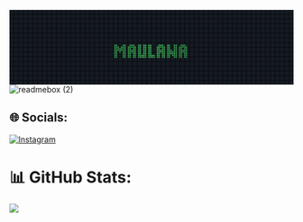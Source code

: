 <svg fill="none" viewBox="0 0 837 221" width="837" xmlns="http://www.w3.org/2000/svg"><foreignObject width="837px" height="100%"><style xmlns="http://www.w3.org/1999/xhtml">
              .container {
                width: 837px;
                height: 221px;
                position: relative;
              }
              .bg {
                position: absolute;
                top: 0;
                left: 0;
                display: flex;
                flex-direction: column;
                gap: 3px;
                background: #0d1117;
              }
              .bg .line {
                display: flex;
                gap: 3px;
              }
              .bg span {
                width: 11px;
                height: 11px;
                background: #161b22;
                border-radius: 2px;
              }
              .char-container {
                display: flex;
                flex-direction: column;
                gap: 3px;
              }
              .char-container .line {
                display: flex;
                gap: 3px;
              }
              .char-container .line .box {
                width: 11px;
                height: 11px;
                border-radius: 2px;
              }
              .char-container .line .box.active {
                background: #3aad52;
              }
              .content {
                width: 100%;
                height: 100%;
                position: relative;
                display: flex;
                justify-content: center;
                align-items: center;
                z-index: 1;
              }
              .content .blank {
                width: 11px;
              }
              .content .slide {
                width: 100%;
                height: 100%;
                position: fixed;
                top: 0;
                left: 0;
                display: flex;
                justify-content: center;
                align-items: center;
                gap: 3px;
              }
              .content .slide.slide-1 {
                animation: anim-slide-1 8s infinite;
              }
              @keyframes anim-slide-1 {
                0%, 40%, 100% {
                  transform: scale(0.2) translateY(40px);
                }
                4%, 16% {
                  transform: scale(1) translateY(0);
                }
                16% {
                  opacity: 1;
                }
                20%, 100% {
                  opacity: 0;
                }
              }
              .content .slide.slide-2 {
                opacity: 0;
                animation: anim-slide-2 8s infinite;
              }
              @keyframes anim-slide-2 {
                0%, 20%, 100% {
                  transform: scale(0.2) translateY(40px);
                  opacity: 0;
                }
                24%, 36% {
                  transform: scale(1) translateY(0);
                }
                36% {
                  opacity: 1;
                }
                40%, 100% {
                  opacity: 0;
                }
                60% {
                  transform: scale(0.2) translateY(40px);
                }
              }
              .content .slide.slide-3 {
                opacity: 0;
                animation: anim-slide-3 8s infinite;
              }
              @keyframes anim-slide-3 {
                0%, 40%, 72%, 100% {
                  opacity: 0;
                }
                44%, 68% {
                  opacity: 1;
                }
              }
              .content .slide.slide-4 {
                opacity: 0;
                animation: anim-slide-4 8s infinite;
              }
              @keyframes anim-slide-4 {
                0%, 72%, 92%, 100% {
                  opacity: 0;
                }
                76%, 88% {
                  opacity: 1;
                }
              }
              </style><div xmlns="http://www.w3.org/1999/xhtml" class="container"><div class="bg"><div class="line"><span></span><span></span><span></span><span></span><span></span><span></span><span></span><span></span><span></span><span></span><span></span><span></span><span></span><span></span><span></span><span></span><span></span><span></span><span></span><span></span><span></span><span></span><span></span><span></span><span></span><span></span><span></span><span></span><span></span><span></span><span></span><span></span><span></span><span></span><span></span><span></span><span></span><span></span><span></span><span></span><span></span><span></span><span></span><span></span><span></span><span></span><span></span><span></span><span></span><span></span><span></span><span></span><span></span><span></span><span></span><span></span><span></span><span></span><span></span><span></span></div><div class="line"><span></span><span></span><span></span><span></span><span></span><span></span><span></span><span></span><span></span><span></span><span></span><span></span><span></span><span></span><span></span><span></span><span></span><span></span><span></span><span></span><span></span><span></span><span></span><span></span><span></span><span></span><span></span><span></span><span></span><span></span><span></span><span></span><span></span><span></span><span></span><span></span><span></span><span></span><span></span><span></span><span></span><span></span><span></span><span></span><span></span><span></span><span></span><span></span><span></span><span></span><span></span><span></span><span></span><span></span><span></span><span></span><span></span><span></span><span></span><span></span></div><div class="line"><span></span><span></span><span></span><span></span><span></span><span></span><span></span><span></span><span></span><span></span><span></span><span></span><span></span><span></span><span></span><span></span><span></span><span></span><span></span><span></span><span></span><span></span><span></span><span></span><span></span><span></span><span></span><span></span><span></span><span></span><span></span><span></span><span></span><span></span><span></span><span></span><span></span><span></span><span></span><span></span><span></span><span></span><span></span><span></span><span></span><span></span><span></span><span></span><span></span><span></span><span></span><span></span><span></span><span></span><span></span><span></span><span></span><span></span><span></span><span></span></div><div class="line"><span></span><span></span><span></span><span></span><span></span><span></span><span></span><span></span><span></span><span></span><span></span><span></span><span></span><span></span><span></span><span></span><span></span><span></span><span></span><span></span><span></span><span></span><span></span><span></span><span></span><span></span><span></span><span></span><span></span><span></span><span></span><span></span><span></span><span></span><span></span><span></span><span></span><span></span><span></span><span></span><span></span><span></span><span></span><span></span><span></span><span></span><span></span><span></span><span></span><span></span><span></span><span></span><span></span><span></span><span></span><span></span><span></span><span></span><span></span><span></span></div><div class="line"><span></span><span></span><span></span><span></span><span></span><span></span><span></span><span></span><span></span><span></span><span></span><span></span><span></span><span></span><span></span><span></span><span></span><span></span><span></span><span></span><span></span><span></span><span></span><span></span><span></span><span></span><span></span><span></span><span></span><span></span><span></span><span></span><span></span><span></span><span></span><span></span><span></span><span></span><span></span><span></span><span></span><span></span><span></span><span></span><span></span><span></span><span></span><span></span><span></span><span></span><span></span><span></span><span></span><span></span><span></span><span></span><span></span><span></span><span></span><span></span></div><div class="line"><span></span><span></span><span></span><span></span><span></span><span></span><span></span><span></span><span></span><span></span><span></span><span></span><span></span><span></span><span></span><span></span><span></span><span></span><span></span><span></span><span></span><span></span><span></span><span></span><span></span><span></span><span></span><span></span><span></span><span></span><span></span><span></span><span></span><span></span><span></span><span></span><span></span><span></span><span></span><span></span><span></span><span></span><span></span><span></span><span></span><span></span><span></span><span></span><span></span><span></span><span></span><span></span><span></span><span></span><span></span><span></span><span></span><span></span><span></span><span></span></div><div class="line"><span></span><span></span><span></span><span></span><span></span><span></span><span></span><span></span><span></span><span></span><span></span><span></span><span></span><span></span><span></span><span></span><span></span><span></span><span></span><span></span><span></span><span></span><span></span><span></span><span></span><span></span><span></span><span></span><span></span><span></span><span></span><span></span><span></span><span></span><span></span><span></span><span></span><span></span><span></span><span></span><span></span><span></span><span></span><span></span><span></span><span></span><span></span><span></span><span></span><span></span><span></span><span></span><span></span><span></span><span></span><span></span><span></span><span></span><span></span><span></span></div><div class="line"><span></span><span></span><span></span><span></span><span></span><span></span><span></span><span></span><span></span><span></span><span></span><span></span><span></span><span></span><span></span><span></span><span></span><span></span><span></span><span></span><span></span><span></span><span></span><span></span><span></span><span></span><span></span><span></span><span></span><span></span><span></span><span></span><span></span><span></span><span></span><span></span><span></span><span></span><span></span><span></span><span></span><span></span><span></span><span></span><span></span><span></span><span></span><span></span><span></span><span></span><span></span><span></span><span></span><span></span><span></span><span></span><span></span><span></span><span></span><span></span></div><div class="line"><span></span><span></span><span></span><span></span><span></span><span></span><span></span><span></span><span></span><span></span><span></span><span></span><span></span><span></span><span></span><span></span><span></span><span></span><span></span><span></span><span></span><span></span><span></span><span></span><span></span><span></span><span></span><span></span><span></span><span></span><span></span><span></span><span></span><span></span><span></span><span></span><span></span><span></span><span></span><span></span><span></span><span></span><span></span><span></span><span></span><span></span><span></span><span></span><span></span><span></span><span></span><span></span><span></span><span></span><span></span><span></span><span></span><span></span><span></span><span></span></div><div class="line"><span></span><span></span><span></span><span></span><span></span><span></span><span></span><span></span><span></span><span></span><span></span><span></span><span></span><span></span><span></span><span></span><span></span><span></span><span></span><span></span><span></span><span></span><span></span><span></span><span></span><span></span><span></span><span></span><span></span><span></span><span></span><span></span><span></span><span></span><span></span><span></span><span></span><span></span><span></span><span></span><span></span><span></span><span></span><span></span><span></span><span></span><span></span><span></span><span></span><span></span><span></span><span></span><span></span><span></span><span></span><span></span><span></span><span></span><span></span><span></span></div><div class="line"><span></span><span></span><span></span><span></span><span></span><span></span><span></span><span></span><span></span><span></span><span></span><span></span><span></span><span></span><span></span><span></span><span></span><span></span><span></span><span></span><span></span><span></span><span></span><span></span><span></span><span></span><span></span><span></span><span></span><span></span><span></span><span></span><span></span><span></span><span></span><span></span><span></span><span></span><span></span><span></span><span></span><span></span><span></span><span></span><span></span><span></span><span></span><span></span><span></span><span></span><span></span><span></span><span></span><span></span><span></span><span></span><span></span><span></span><span></span><span></span></div><div class="line"><span></span><span></span><span></span><span></span><span></span><span></span><span></span><span></span><span></span><span></span><span></span><span></span><span></span><span></span><span></span><span></span><span></span><span></span><span></span><span></span><span></span><span></span><span></span><span></span><span></span><span></span><span></span><span></span><span></span><span></span><span></span><span></span><span></span><span></span><span></span><span></span><span></span><span></span><span></span><span></span><span></span><span></span><span></span><span></span><span></span><span></span><span></span><span></span><span></span><span></span><span></span><span></span><span></span><span></span><span></span><span></span><span></span><span></span><span></span><span></span></div><div class="line"><span></span><span></span><span></span><span></span><span></span><span></span><span></span><span></span><span></span><span></span><span></span><span></span><span></span><span></span><span></span><span></span><span></span><span></span><span></span><span></span><span></span><span></span><span></span><span></span><span></span><span></span><span></span><span></span><span></span><span></span><span></span><span></span><span></span><span></span><span></span><span></span><span></span><span></span><span></span><span></span><span></span><span></span><span></span><span></span><span></span><span></span><span></span><span></span><span></span><span></span><span></span><span></span><span></span><span></span><span></span><span></span><span></span><span></span><span></span><span></span></div><div class="line"><span></span><span></span><span></span><span></span><span></span><span></span><span></span><span></span><span></span><span></span><span></span><span></span><span></span><span></span><span></span><span></span><span></span><span></span><span></span><span></span><span></span><span></span><span></span><span></span><span></span><span></span><span></span><span></span><span></span><span></span><span></span><span></span><span></span><span></span><span></span><span></span><span></span><span></span><span></span><span></span><span></span><span></span><span></span><span></span><span></span><span></span><span></span><span></span><span></span><span></span><span></span><span></span><span></span><span></span><span></span><span></span><span></span><span></span><span></span><span></span></div><div class="line"><span></span><span></span><span></span><span></span><span></span><span></span><span></span><span></span><span></span><span></span><span></span><span></span><span></span><span></span><span></span><span></span><span></span><span></span><span></span><span></span><span></span><span></span><span></span><span></span><span></span><span></span><span></span><span></span><span></span><span></span><span></span><span></span><span></span><span></span><span></span><span></span><span></span><span></span><span></span><span></span><span></span><span></span><span></span><span></span><span></span><span></span><span></span><span></span><span></span><span></span><span></span><span></span><span></span><span></span><span></span><span></span><span></span><span></span><span></span><span></span></div><div class="line"><span></span><span></span><span></span><span></span><span></span><span></span><span></span><span></span><span></span><span></span><span></span><span></span><span></span><span></span><span></span><span></span><span></span><span></span><span></span><span></span><span></span><span></span><span></span><span></span><span></span><span></span><span></span><span></span><span></span><span></span><span></span><span></span><span></span><span></span><span></span><span></span><span></span><span></span><span></span><span></span><span></span><span></span><span></span><span></span><span></span><span></span><span></span><span></span><span></span><span></span><span></span><span></span><span></span><span></span><span></span><span></span><span></span><span></span><span></span><span></span></div></div><div class="content"><div class="slide slide-1"><div class="char-container"><div class="line"><span class="box active"></span><span class="box active"></span><span class="box"></span><span class="box"></span><span class="box"></span><span class="box active"></span><span class="box active"></span><span class="box"></span></div><div class="line"><span class="box active"></span><span class="box active"></span><span class="box active"></span><span class="box"></span><span class="box active"></span><span class="box active"></span><span class="box active"></span><span class="box"></span></div><div class="line"><span class="box active"></span><span class="box active"></span><span class="box active"></span><span class="box active"></span><span class="box active"></span><span class="box active"></span><span class="box active"></span><span class="box"></span></div><div class="line"><span class="box active"></span><span class="box active"></span><span class="box active"></span><span class="box active"></span><span class="box active"></span><span class="box active"></span><span class="box active"></span><span class="box"></span></div><div class="line"><span class="box active"></span><span class="box active"></span><span class="box"></span><span class="box active"></span><span class="box"></span><span class="box active"></span><span class="box active"></span><span class="box"></span></div><div class="line"><span class="box active"></span><span class="box active"></span><span class="box"></span><span class="box"></span><span class="box"></span><span class="box active"></span><span class="box active"></span><span class="box"></span></div><div class="line"><span class="box active"></span><span class="box active"></span><span class="box"></span><span class="box"></span><span class="box"></span><span class="box active"></span><span class="box active"></span><span class="box"></span></div><div class="line"><span class="box active"></span><span class="box active"></span><span class="box"></span><span class="box"></span><span class="box"></span><span class="box active"></span><span class="box active"></span><span class="box"></span></div></div><div class="char-container"><div class="line"><span class="box"></span><span class="box active"></span><span class="box active"></span><span class="box active"></span><span class="box"></span><span class="box"></span></div><div class="line"><span class="box active"></span><span class="box active"></span><span class="box active"></span><span class="box active"></span><span class="box active"></span><span class="box"></span></div><div class="line"><span class="box active"></span><span class="box active"></span><span class="box"></span><span class="box active"></span><span class="box active"></span><span class="box"></span></div><div class="line"><span class="box active"></span><span class="box active"></span><span class="box active"></span><span class="box active"></span><span class="box active"></span><span class="box"></span></div><div class="line"><span class="box active"></span><span class="box active"></span><span class="box active"></span><span class="box active"></span><span class="box active"></span><span class="box"></span></div><div class="line"><span class="box active"></span><span class="box active"></span><span class="box"></span><span class="box active"></span><span class="box active"></span><span class="box"></span></div><div class="line"><span class="box active"></span><span class="box active"></span><span class="box"></span><span class="box active"></span><span class="box active"></span><span class="box"></span></div><div class="line"><span class="box active"></span><span class="box active"></span><span class="box"></span><span class="box active"></span><span class="box active"></span><span class="box"></span></div></div><div class="char-container"><div class="line"><span class="box active"></span><span class="box active"></span><span class="box"></span><span class="box active"></span><span class="box active"></span><span class="box"></span></div><div class="line"><span class="box active"></span><span class="box active"></span><span class="box"></span><span class="box active"></span><span class="box active"></span><span class="box"></span></div><div class="line"><span class="box active"></span><span class="box active"></span><span class="box"></span><span class="box active"></span><span class="box active"></span><span class="box"></span></div><div class="line"><span class="box active"></span><span class="box active"></span><span class="box"></span><span class="box active"></span><span class="box active"></span><span class="box"></span></div><div class="line"><span class="box active"></span><span class="box active"></span><span class="box"></span><span class="box active"></span><span class="box active"></span><span class="box"></span></div><div class="line"><span class="box active"></span><span class="box active"></span><span class="box"></span><span class="box active"></span><span class="box active"></span><span class="box"></span></div><div class="line"><span class="box active"></span><span class="box active"></span><span class="box active"></span><span class="box active"></span><span class="box active"></span><span class="box"></span></div><div class="line"><span class="box active"></span><span class="box active"></span><span class="box active"></span><span class="box active"></span><span class="box active"></span><span class="box"></span></div></div><div class="char-container"><div class="line"><span class="box active"></span><span class="box active"></span><span class="box"></span><span class="box"></span><span class="box"></span></div><div class="line"><span class="box active"></span><span class="box active"></span><span class="box"></span><span class="box"></span><span class="box"></span></div><div class="line"><span class="box active"></span><span class="box active"></span><span class="box"></span><span class="box"></span><span class="box"></span></div><div class="line"><span class="box active"></span><span class="box active"></span><span class="box"></span><span class="box"></span><span class="box"></span></div><div class="line"><span class="box active"></span><span class="box active"></span><span class="box"></span><span class="box"></span><span class="box"></span></div><div class="line"><span class="box active"></span><span class="box active"></span><span class="box"></span><span class="box"></span><span class="box"></span></div><div class="line"><span class="box active"></span><span class="box active"></span><span class="box active"></span><span class="box active"></span><span class="box"></span></div><div class="line"><span class="box active"></span><span class="box active"></span><span class="box active"></span><span class="box active"></span><span class="box"></span></div></div><div class="char-container"><div class="line"><span class="box"></span><span class="box active"></span><span class="box active"></span><span class="box active"></span><span class="box"></span><span class="box"></span></div><div class="line"><span class="box active"></span><span class="box active"></span><span class="box active"></span><span class="box active"></span><span class="box active"></span><span class="box"></span></div><div class="line"><span class="box active"></span><span class="box active"></span><span class="box"></span><span class="box active"></span><span class="box active"></span><span class="box"></span></div><div class="line"><span class="box active"></span><span class="box active"></span><span class="box active"></span><span class="box active"></span><span class="box active"></span><span class="box"></span></div><div class="line"><span class="box active"></span><span class="box active"></span><span class="box active"></span><span class="box active"></span><span class="box active"></span><span class="box"></span></div><div class="line"><span class="box active"></span><span class="box active"></span><span class="box"></span><span class="box active"></span><span class="box active"></span><span class="box"></span></div><div class="line"><span class="box active"></span><span class="box active"></span><span class="box"></span><span class="box active"></span><span class="box active"></span><span class="box"></span></div><div class="line"><span class="box active"></span><span class="box active"></span><span class="box"></span><span class="box active"></span><span class="box active"></span><span class="box"></span></div></div><div class="char-container"><div class="line"><span class="box active"></span><span class="box active"></span><span class="box"></span><span class="box"></span><span class="box active"></span><span class="box active"></span><span class="box"></span></div><div class="line"><span class="box active"></span><span class="box active"></span><span class="box"></span><span class="box"></span><span class="box active"></span><span class="box active"></span><span class="box"></span></div><div class="line"><span class="box active"></span><span class="box active"></span><span class="box"></span><span class="box"></span><span class="box active"></span><span class="box active"></span><span class="box"></span></div><div class="line"><span class="box active"></span><span class="box active"></span><span class="box active"></span><span class="box"></span><span class="box active"></span><span class="box active"></span><span class="box"></span></div><div class="line"><span class="box active"></span><span class="box active"></span><span class="box active"></span><span class="box active"></span><span class="box active"></span><span class="box active"></span><span class="box"></span></div><div class="line"><span class="box active"></span><span class="box active"></span><span class="box active"></span><span class="box active"></span><span class="box active"></span><span class="box active"></span><span class="box"></span></div><div class="line"><span class="box active"></span><span class="box active"></span><span class="box"></span><span class="box active"></span><span class="box active"></span><span class="box active"></span><span class="box"></span></div><div class="line"><span class="box active"></span><span class="box active"></span><span class="box"></span><span class="box"></span><span class="box active"></span><span class="box active"></span><span class="box"></span></div></div><div class="char-container"><div class="line"><span class="box"></span><span class="box active"></span><span class="box active"></span><span class="box active"></span><span class="box"></span><span class="box"></span></div><div class="line"><span class="box active"></span><span class="box active"></span><span class="box active"></span><span class="box active"></span><span class="box active"></span><span class="box"></span></div><div class="line"><span class="box active"></span><span class="box active"></span><span class="box"></span><span class="box active"></span><span class="box active"></span><span class="box"></span></div><div class="line"><span class="box active"></span><span class="box active"></span><span class="box active"></span><span class="box active"></span><span class="box active"></span><span class="box"></span></div><div class="line"><span class="box active"></span><span class="box active"></span><span class="box active"></span><span class="box active"></span><span class="box active"></span><span class="box"></span></div><div class="line"><span class="box active"></span><span class="box active"></span><span class="box"></span><span class="box active"></span><span class="box active"></span><span class="box"></span></div><div class="line"><span class="box active"></span><span class="box active"></span><span class="box"></span><span class="box active"></span><span class="box active"></span><span class="box"></span></div><div class="line"><span class="box active"></span><span class="box active"></span><span class="box"></span><span class="box active"></span><span class="box active"></span><span class="box"></span></div></div></div><div class="slide slide-2"></div><div class="slide slide-3"><style>
				.clip-container {
					width: 445px;
					height: 221px;
					display: flex;
					gap: 3px;
				}
				.clip-container .cat-wrapper {
					width: 221px;
					height: 221px;
					display: flex;
				}
        .clip-container .cat-wrapper .move {
					display: flex;
					flex-direction: column;
					gap: 3px;
				}
				.clip-container .cat-wrapper .move .line {
					display: flex;
					gap: 3px;
				}
				.clip-container .cat-wrapper .move .line span {
					width: 11px;
					height: 11px;
					border-radius: 2px;
				}
				.clip-container .cat-wrapper .move .line span:hover {
					opacity: 0.2;
				}
				.move-1, .move-2, .move-3, .move-4, .move-5 {
					width: 0;
				}
				.cat-1 .move-1 {
					animation: move-1 0.6s infinite;
				}
				.cat-2 .move-1 {
					animation: move-2 0.6s infinite;
				}
				.cat-1 .move-2 {
					animation: move-2 0.6s infinite;
				}
				.cat-2 .move-2 {
					animation: move-3 0.6s infinite;
				}
				.cat-1 .move-3 {
					animation: move-3 0.6s infinite;
				}
				.cat-2 .move-3 {
					animation: move-4 0.6s infinite;
				}
				.cat-1 .move-4 {
					animation: move-4 0.6s infinite;
				}
				.cat-2 .move-4 {
					animation: move-5 0.6s infinite;
				}
				.cat-1 .move-5 {
					animation: move-5 0.6s infinite;
				}
				.cat-2 .move-5 {
					animation: move-1 0.6s infinite;
				}
				@keyframes move-1 {
					0%, 20% {
						width: 480px;
					}
					20.01%, 100% {
						width: 0;
					}
				}
				@keyframes move-2 {
					0%, 20%, 40.01%, 100% {
						width: 0;
					}
					20.01%, 40% {
						width: 480px;
					}
				}
				@keyframes move-3 {
					0%, 40%, 60.01%, 100% {
						width: 0;
					}
					40.01%, 60% {
						width: 480px;
					}
				}
				@keyframes move-4 {
					0%, 60%, 80.01%, 100% {
						width: 0;
					}
					60.01%, 80% {
						width: 480px;
					}
				}
				@keyframes move-5 {
					0%, 80% {
						width: 0;
					}
					80.01%, 100% {
						width: 480px;
					}
				}
				.move-1 .line-3 span:nth-child(6),
				.move-1 .line-3 span:nth-child(10), 
				.move-1 .line-4 span:nth-child(5),
				.move-1 .line-4 span:nth-child(6),
				.move-1 .line-4 span:nth-child(7),
				.move-1 .line-4 span:nth-child(8),
				.move-1 .line-4 span:nth-child(9),
				.move-1 .line-4 span:nth-child(10),
				.move-1 .line-4 span:nth-child(11),
				.move-1 .line-5 span:nth-child(4),
				.move-1 .line-5 span:nth-child(5),
				.move-1 .line-5 span:nth-child(6),
				.move-1 .line-5 span:nth-child(7),
				.move-1 .line-5 span:nth-child(8),
				.move-1 .line-5 span:nth-child(9),
				.move-1 .line-5 span:nth-child(10),
				.move-1 .line-5 span:nth-child(11),
				.move-1 .line-5 span:nth-child(12),
				.move-1 .line-5 span:nth-child(14),
				.move-1 .line-6 span:nth-child(1),
				.move-1 .line-6 span:nth-child(3),
				.move-1 .line-6 span:nth-child(4),
				.move-1 .line-6 span:nth-child(11),
				.move-1 .line-6 span:nth-child(12),
				.move-1 .line-6 span:nth-child(13),
				.move-1 .line-7 span:nth-child(2),
				.move-1 .line-7 span:nth-child(3),
				.move-1 .line-7 span:nth-child(12),
				.move-1 .line-8 span:nth-child(3),
				.move-1 .line-8 span:nth-child(12),
				.move-1 .line-8 span:nth-child(13),
				.move-1 .line-9 span:nth-child(2),
				.move-1 .line-9 span:nth-child(3),
				.move-1 .line-9 span:nth-child(4),
				.move-1 .line-9 span:nth-child(11),
				.move-1 .line-9 span:nth-child(12),
				.move-1 .line-9 span:nth-child(14),
				.move-1 .line-10 span:nth-child(1),
				.move-1 .line-10 span:nth-child(5),
				.move-1 .line-10 span:nth-child(6),
				.move-1 .line-10 span:nth-child(7),
				.move-1 .line-10 span:nth-child(8),
				.move-1 .line-10 span:nth-child(9),
				.move-1 .line-10 span:nth-child(10),
				.move-1 .line-10 span:nth-child(11),
				.move-1 .line-11 span:nth-child(5),
				.move-1 .line-11 span:nth-child(6),
				.move-1 .line-11 span:nth-child(7),
				.move-1 .line-11 span:nth-child(8),
				.move-1 .line-11 span:nth-child(9),
				.move-1 .line-11 span:nth-child(10),
				.move-1 .line-11 span:nth-child(11),
				.move-1 .line-11 span:nth-child(12),
				.move-1 .line-12 span:nth-child(5),
				.move-1 .line-12 span:nth-child(7),
				.move-1 .line-12 span:nth-child(8),
				.move-1 .line-12 span:nth-child(9),
				.move-1 .line-12 span:nth-child(10),
				.move-1 .line-12 span:nth-child(11),
				.move-1 .line-12 span:nth-child(12),
				.move-1 .line-13 span:nth-child(7),
				.move-1 .line-13 span:nth-child(8),
				.move-1 .line-13 span:nth-child(9),
				.move-1 .line-13 span:nth-child(10),
				.move-1 .line-13 span:nth-child(11),
				.move-1 .line-13 span:nth-child(12),
				.move-1 .line-14 span:nth-child(7),
				.move-1 .line-14 span:nth-child(9),	
				.move-1 .line-14 span:nth-child(11),
				.move-2 .line-3 span:nth-child(6),
				.move-2 .line-3 span:nth-child(11),
				.move-2 .line-4 span:nth-child(6),
				.move-2 .line-4 span:nth-child(7),
				.move-2 .line-4 span:nth-child(8),
				.move-2 .line-4 span:nth-child(10),
				.move-2 .line-4 span:nth-child(11),
				.move-2 .line-4 span:nth-child(12),
				.move-2 .line-5 span:nth-child(5),
				.move-2 .line-5 span:nth-child(6),
				.move-2 .line-5 span:nth-child(7),
				.move-2 .line-5 span:nth-child(8),
				.move-2 .line-5 span:nth-child(9),
				.move-2 .line-5 span:nth-child(10),
				.move-2 .line-5 span:nth-child(11),
				.move-2 .line-5 span:nth-child(12),
				.move-2 .line-6 span:nth-child(5),
				.move-2 .line-6 span:nth-child(11),
				.move-2 .line-6 span:nth-child(12),
				.move-2 .line-6 span:nth-child(13),
				.move-2 .line-7 span:nth-child(2),
				.move-2 .line-7 span:nth-child(5),
				.move-2 .line-7 span:nth-child(12),
				.move-2 .line-7 span:nth-child(13),
				.move-2 .line-7 span:nth-child(15),
				.move-2 .line-8 span:nth-child(3),
				.move-2 .line-8 span:nth-child(4),
				.move-2 .line-8 span:nth-child(13),
				.move-2 .line-8 span:nth-child(14),
				.move-2 .line-9 span:nth-child(4),
				.move-2 .line-9 span:nth-child(5),
				.move-2 .line-9 span:nth-child(12),
				.move-2 .line-9 span:nth-child(13),
				.move-2 .line-10 span:nth-child(4),
				.move-2 .line-10 span:nth-child(5),
				.move-2 .line-10 span:nth-child(6),
				.move-2 .line-10 span:nth-child(7),
				.move-2 .line-10 span:nth-child(8),
				.move-2 .line-10 span:nth-child(9),
				.move-2 .line-10 span:nth-child(10),
				.move-2 .line-10 span:nth-child(11),
				.move-2 .line-10 span:nth-child(12),
				.move-2 .line-10 span:nth-child(13),
				.move-2 .line-10 span:nth-child(14),
				.move-2 .line-11 span:nth-child(3),
				.move-2 .line-11 span:nth-child(5),
				.move-2 .line-11 span:nth-child(6),
				.move-2 .line-11 span:nth-child(7),
				.move-2 .line-11 span:nth-child(8),
				.move-2 .line-11 span:nth-child(9),
				.move-2 .line-11 span:nth-child(10),
				.move-2 .line-11 span:nth-child(11),
				.move-2 .line-11 span:nth-child(12),
				.move-2 .line-11 span:nth-child(13),
				.move-2 .line-11 span:nth-child(15),
				.move-2 .line-12 span:nth-child(5),
				.move-2 .line-12 span:nth-child(6),
				.move-2 .line-12 span:nth-child(7),
				.move-2 .line-12 span:nth-child(8),
				.move-2 .line-12 span:nth-child(9),
				.move-2 .line-12 span:nth-child(10),
				.move-2 .line-12 span:nth-child(11),
				.move-2 .line-12 span:nth-child(12),
				.move-2 .line-12 span:nth-child(13),
				.move-2 .line-13 span:nth-child(6),
				.move-2 .line-13 span:nth-child(7),
				.move-2 .line-13 span:nth-child(8),
				.move-2 .line-13 span:nth-child(9),
				.move-2 .line-13 span:nth-child(10),
				.move-2 .line-13 span:nth-child(11),
				.move-2 .line-13 span:nth-child(13),
				.move-3 .line-1 span:nth-child(7),
				.move-3 .line-1 span:nth-child(11),
				.move-3 .line-2 span:nth-child(7),
				.move-3 .line-2 span:nth-child(8),
				.move-3 .line-2 span:nth-child(10),
				.move-3 .line-2 span:nth-child(11),
				.move-3 .line-2 span:nth-child(12),
				.move-3 .line-3 span:nth-child(6),
				.move-3 .line-3 span:nth-child(7),
				.move-3 .line-3 span:nth-child(8),
				.move-3 .line-3 span:nth-child(9),
				.move-3 .line-3 span:nth-child(10),
				.move-3 .line-3 span:nth-child(11),
				.move-3 .line-3 span:nth-child(12),
				.move-3 .line-4 span:nth-child(6),
				.move-3 .line-4 span:nth-child(7),
				.move-3 .line-4 span:nth-child(10),
				.move-3 .line-4 span:nth-child(11),
				.move-3 .line-4 span:nth-child(12),
				.move-3 .line-4 span:nth-child(13),
				.move-3 .line-5 span:nth-child(6),
				.move-3 .line-5 span:nth-child(12),
				.move-3 .line-5 span:nth-child(13),
				.move-3 .line-5 span:nth-child(15),
				.move-3 .line-6 span:nth-child(5),
				.move-3 .line-6 span:nth-child(6),
				.move-3 .line-6 span:nth-child(13),
				.move-3 .line-6 span:nth-child(14),
				.move-3 .line-7 span:nth-child(3),
				.move-3 .line-7 span:nth-child(5),
				.move-3 .line-7 span:nth-child(13),
				.move-3 .line-8 span:nth-child(4),
				.move-3 .line-8 span:nth-child(5),
				.move-3 .line-8 span:nth-child(12),
				.move-3 .line-8 span:nth-child(13),
				.move-3 .line-8 span:nth-child(14),
				.move-3 .line-9 span:nth-child(5),
				.move-3 .line-9 span:nth-child(6),
				.move-3 .line-9 span:nth-child(11),
				.move-3 .line-9 span:nth-child(12),
				.move-3 .line-9 span:nth-child(13),
				.move-3 .line-9 span:nth-child(15),
				.move-3 .line-10 span:nth-child(4),
				.move-3 .line-10 span:nth-child(8),
				.move-3 .line-10 span:nth-child(9),
				.move-3 .line-10 span:nth-child(10),
				.move-3 .line-10 span:nth-child(11),
				.move-3 .line-10 span:nth-child(12),
				.move-3 .line-11 span:nth-child(8),
				.move-3 .line-11 span:nth-child(9),
				.move-3 .line-11 span:nth-child(10),
				.move-3 .line-11 span:nth-child(11),
				.move-3 .line-11 span:nth-child(12),
				.move-3 .line-12 span:nth-child(9),
				.move-3 .line-12 span:nth-child(10),
				.move-3 .line-12 span:nth-child(11),
				.move-3 .line-12 span:nth-child(12),
				.move-3 .line-13 span:nth-child(9),
				.move-3 .line-13 span:nth-child(10),
				.move-3 .line-13 span:nth-child(11),
				.move-3 .line-13 span:nth-child(12),
				.move-3 .line-14 span:nth-child(10),
				.move-3 .line-14 span:nth-child(11),
				.move-4 .line-1 span:nth-child(7),
				.move-4 .line-1 span:nth-child(8),
				.move-4 .line-1 span:nth-child(11),
				.move-4 .line-1 span:nth-child(12),
				.move-4 .line-2 span:nth-child(6),
				.move-4 .line-2 span:nth-child(7),
				.move-4 .line-2 span:nth-child(8),
				.move-4 .line-2 span:nth-child(9),
				.move-4 .line-2 span:nth-child(10),
				.move-4 .line-2 span:nth-child(11),
				.move-4 .line-2 span:nth-child(12),
				.move-4 .line-3 span:nth-child(6),
				.move-4 .line-3 span:nth-child(7),
				.move-4 .line-3 span:nth-child(8),
				.move-4 .line-3 span:nth-child(9),
				.move-4 .line-3 span:nth-child(10),
				.move-4 .line-3 span:nth-child(11),
				.move-4 .line-3 span:nth-child(12),
				.move-4 .line-3 span:nth-child(13),
				.move-4 .line-4 span:nth-child(6),
				.move-4 .line-4 span:nth-child(12),
				.move-4 .line-4 span:nth-child(13),
				.move-4 .line-5 span:nth-child(3),
				.move-4 .line-5 span:nth-child(5),
				.move-4 .line-5 span:nth-child(13),
				.move-4 .line-5 span:nth-child(14),
				.move-4 .line-5 span:nth-child(16),
				.move-4 .line-6 span:nth-child(4),
				.move-4 .line-6 span:nth-child(5),
				.move-4 .line-6 span:nth-child(13),
				.move-4 .line-6 span:nth-child(14),
				.move-4 .line-6 span:nth-child(15),
				.move-4 .line-7 span:nth-child(5),
				.move-4 .line-7 span:nth-child(13),
				.move-4 .line-7 span:nth-child(14),
				.move-4 .line-8 span:nth-child(5),
				.move-4 .line-8 span:nth-child(6),
				.move-4 .line-8 span:nth-child(11),
				.move-4 .line-8 span:nth-child(12),
				.move-4 .line-8 span:nth-child(13),
				.move-4 .line-9 span:nth-child(4),
				.move-4 .line-9 span:nth-child(8),
				.move-4 .line-9 span:nth-child(9),
				.move-4 .line-9 span:nth-child(10),
				.move-4 .line-9 span:nth-child(11),
				.move-4 .line-9 span:nth-child(15),
				.move-4 .line-10 span:nth-child(8),
				.move-4 .line-10 span:nth-child(9),
				.move-4 .line-10 span:nth-child(10),
				.move-4 .line-10 span:nth-child(11),
				.move-4 .line-10 span:nth-child(12),
				.move-4 .line-11 span:nth-child(8),
				.move-4 .line-11 span:nth-child(9),
				.move-4 .line-11 span:nth-child(10),
				.move-4 .line-11 span:nth-child(11),
				.move-4 .line-11 span:nth-child(12),
				.move-4 .line-12 span:nth-child(9),
				.move-4 .line-12 span:nth-child(10),
				.move-4 .line-12 span:nth-child(11),
				.move-4 .line-12 span:nth-child(12),
				.move-4 .line-13 span:nth-child(10),
				.move-4 .line-13 span:nth-child(11),
				.move-5 .line-2 span:nth-child(6),
				.move-5 .line-2 span:nth-child(10),
				.move-5 .line-3 span:nth-child(5),
				.move-5 .line-3 span:nth-child(6),
				.move-5 .line-3 span:nth-child(7),
				.move-5 .line-3 span:nth-child(9),
				.move-5 .line-3 span:nth-child(10),
				.move-5 .line-3 span:nth-child(11),
				.move-5 .line-4 span:nth-child(5),
				.move-5 .line-4 span:nth-child(6),
				.move-5 .line-4 span:nth-child(7),
				.move-5 .line-4 span:nth-child(8),
				.move-5 .line-4 span:nth-child(9),
				.move-5 .line-4 span:nth-child(10),
				.move-5 .line-4 span:nth-child(11),
				.move-5 .line-5 span:nth-child(4),
				.move-5 .line-5 span:nth-child(5),
				.move-5 .line-5 span:nth-child(6),
				.move-5 .line-5 span:nth-child(9),
				.move-5 .line-5 span:nth-child(10),
				.move-5 .line-5 span:nth-child(11),
				.move-5 .line-5 span:nth-child(12),
				.move-5 .line-5 span:nth-child(14),
				.move-5 .line-6 span:nth-child(2),
				.move-5 .line-6 span:nth-child(4),
				.move-5 .line-6 span:nth-child(5),
				.move-5 .line-6 span:nth-child(11),
				.move-5 .line-6 span:nth-child(12),
				.move-5 .line-6 span:nth-child(13),
				.move-5 .line-7 span:nth-child(3),
				.move-5 .line-7 span:nth-child(4),
				.move-5 .line-7 span:nth-child(11),
				.move-5 .line-7 span:nth-child(12),
				.move-5 .line-8 span:nth-child(4),
				.move-5 .line-8 span:nth-child(11),
				.move-5 .line-8 span:nth-child(12),
				.move-5 .line-8 span:nth-child(13),
				.move-5 .line-9 span:nth-child(3),
				.move-5 .line-9 span:nth-child(5),
				.move-5 .line-9 span:nth-child(10),
				.move-5 .line-9 span:nth-child(11),
				.move-5 .line-9 span:nth-child(14),
				.move-5 .line-10 span:nth-child(2),
				.move-5 .line-10 span:nth-child(6),
				.move-5 .line-10 span:nth-child(7),
				.move-5 .line-10 span:nth-child(8),
				.move-5 .line-10 span:nth-child(9),
				.move-5 .line-10 span:nth-child(10),
				.move-5 .line-10 span:nth-child(11),
				.move-5 .line-11 span:nth-child(6),
				.move-5 .line-11 span:nth-child(7),
				.move-5 .line-11 span:nth-child(8),
				.move-5 .line-11 span:nth-child(9),
				.move-5 .line-11 span:nth-child(10),
				.move-5 .line-11 span:nth-child(11),
				.move-5 .line-11 span:nth-child(12),
				.move-5 .line-12 span:nth-child(6),
				.move-5 .line-12 span:nth-child(7),
				.move-5 .line-12 span:nth-child(8),
				.move-5 .line-12 span:nth-child(9),
				.move-5 .line-12 span:nth-child(10),
				.move-5 .line-12 span:nth-child(11),
				.move-5 .line-12 span:nth-child(12),
				.move-5 .line-13 span:nth-child(6),
				.move-5 .line-13 span:nth-child(8),
				.move-5 .line-13 span:nth-child(10),
				.move-5 .line-13 span:nth-child(12) {
					background: #00603c;
				}
				.move-1 .line-6 span:nth-child(5),
				.move-1 .line-6 span:nth-child(6),
				.move-1 .line-6 span:nth-child(7),
				.move-1 .line-6 span:nth-child(8),
				.move-1 .line-6 span:nth-child(9),
				.move-1 .line-6 span:nth-child(10),
				.move-1 .line-7 span:nth-child(4),
				.move-1 .line-7 span:nth-child(5),
				.move-1 .line-7 span:nth-child(7),
				.move-1 .line-7 span:nth-child(8),
				.move-1 .line-7 span:nth-child(10),
				.move-1 .line-7 span:nth-child(11),
				.move-1 .line-8 span:nth-child(4),
				.move-1 .line-8 span:nth-child(5),
				.move-1 .line-8 span:nth-child(6),
				.move-1 .line-8 span:nth-child(9),
				.move-1 .line-8 span:nth-child(10),
				.move-1 .line-8 span:nth-child(11),
				.move-1 .line-9 span:nth-child(5),
				.move-1 .line-9 span:nth-child(6),
				.move-1 .line-9 span:nth-child(7),
				.move-1 .line-9 span:nth-child(8),
				.move-1 .line-9 span:nth-child(9),
				.move-1 .line-9 span:nth-child(10),
				.move-2 .line-6 span:nth-child(6),
				.move-2 .line-6 span:nth-child(7),
				.move-2 .line-6 span:nth-child(8),
				.move-2 .line-6 span:nth-child(9),
				.move-2 .line-6 span:nth-child(10),
				.move-2 .line-7 span:nth-child(6),
				.move-2 .line-7 span:nth-child(8),
				.move-2 .line-7 span:nth-child(9),
				.move-2 .line-7 span:nth-child(11),
				.move-2 .line-8 span:nth-child(5),
				.move-2 .line-8 span:nth-child(6),
				.move-2 .line-8 span:nth-child(7),
				.move-2 .line-8 span:nth-child(10),
				.move-2 .line-8 span:nth-child(11),
				.move-2 .line-8 span:nth-child(12),
				.move-2 .line-9 span:nth-child(6),
				.move-2 .line-9 span:nth-child(7),
				.move-2 .line-9 span:nth-child(8),
				.move-2 .line-9 span:nth-child(9),
				.move-2 .line-9 span:nth-child(10),
				.move-2 .line-9 span:nth-child(11),
				.move-3 .line-4 span:nth-child(8),
				.move-3 .line-4 span:nth-child(9),
				.move-3 .line-5 span:nth-child(7),
				.move-3 .line-5 span:nth-child(8),
				.move-3 .line-5 span:nth-child(9),
				.move-3 .line-5 span:nth-child(10),
				.move-3 .line-5 span:nth-child(11),
				.move-3 .line-6 span:nth-child(8),
				.move-3 .line-6 span:nth-child(9),
				.move-3 .line-6 span:nth-child(11),
				.move-3 .line-6 span:nth-child(12),
				.move-3 .line-7 span:nth-child(6),
				.move-3 .line-7 span:nth-child(7),
				.move-3 .line-7 span:nth-child(10),
				.move-3 .line-7 span:nth-child(11),
				.move-3 .line-7 span:nth-child(12),
				.move-3 .line-8 span:nth-child(6),
				.move-3 .line-8 span:nth-child(7),
				.move-3 .line-8 span:nth-child(8),
				.move-3 .line-8 span:nth-child(9),
				.move-3 .line-8 span:nth-child(10),
				.move-3 .line-8 span:nth-child(11),
				.move-3 .line-9 span:nth-child(7),
				.move-3 .line-9 span:nth-child(8),
				.move-3 .line-9 span:nth-child(9),
				.move-3 .line-9 span:nth-child(10),
				.move-4 .line-4 span:nth-child(7),
				.move-4 .line-4 span:nth-child(8),
				.move-4 .line-4 span:nth-child(9),
				.move-4 .line-4 span:nth-child(10),
				.move-4 .line-4 span:nth-child(11),
				.move-4 .line-5 span:nth-child(6),
				.move-4 .line-5 span:nth-child(8),
				.move-4 .line-5 span:nth-child(9),
				.move-4 .line-5 span:nth-child(11),
				.move-4 .line-5 span:nth-child(12),
				.move-4 .line-6 span:nth-child(6),
				.move-4 .line-6 span:nth-child(7),
				.move-4 .line-6 span:nth-child(10),
				.move-4 .line-6 span:nth-child(11),
				.move-4 .line-6 span:nth-child(12),
				.move-4 .line-7 span:nth-child(6),
				.move-4 .line-7 span:nth-child(7),
				.move-4 .line-7 span:nth-child(8),
				.move-4 .line-7 span:nth-child(10),
				.move-4 .line-7 span:nth-child(11),
				.move-4 .line-7 span:nth-child(12),
				.move-4 .line-8 span:nth-child(7),
				.move-4 .line-8 span:nth-child(8),
				.move-4 .line-8 span:nth-child(9),
				.move-4 .line-8 span:nth-child(10),
				.move-5 .line-5 span:nth-child(7),
				.move-5 .line-5 span:nth-child(8),
				.move-5 .line-6 span:nth-child(6),
				.move-5 .line-6 span:nth-child(7),
				.move-5 .line-6 span:nth-child(8),
				.move-5 .line-6 span:nth-child(9),
				.move-5 .line-6 span:nth-child(10),
				.move-5 .line-7 span:nth-child(5),
				.move-5 .line-7 span:nth-child(7),
				.move-5 .line-7 span:nth-child(8),
				.move-5 .line-7 span:nth-child(10),
				.move-5 .line-8 span:nth-child(5),
				.move-5 .line-8 span:nth-child(6),
				.move-5 .line-8 span:nth-child(9),
				.move-5 .line-8 span:nth-child(10),
				.move-5 .line-9 span:nth-child(6),
				.move-5 .line-9 span:nth-child(7),
				.move-5 .line-9 span:nth-child(8),
				.move-5 .line-9 span:nth-child(9) {
					background: #3aad52;
				}
				.move-1 .line-7 span:nth-child(6),
				.move-1 .line-7 span:nth-child(9),
				.move-1 .line-8 span:nth-child(7),
				.move-1 .line-8 span:nth-child(8),
				.move-2 .line-7 span:nth-child(7),
				.move-2 .line-7 span:nth-child(10),
				.move-2 .line-8 span:nth-child(8),
				.move-2 .line-8 span:nth-child(9),
				.move-3 .line-6 span:nth-child(7),
				.move-3 .line-6 span:nth-child(10),
				.move-3 .line-7 span:nth-child(8),
				.move-3 .line-7 span:nth-child(9),
				.move-4 .line-5 span:nth-child(7),
				.move-4 .line-5 span:nth-child(10),
				.move-4 .line-6 span:nth-child(8),
				.move-4 .line-6 span:nth-child(9),
				.move-4 .line-7 span:nth-child(9),
				.move-5 .line-7 span:nth-child(6),
				.move-5 .line-7 span:nth-child(9),
				.move-5 .line-8 span:nth-child(7),
				.move-5 .line-8 span:nth-child(8) {
					background: #1b4332;
				}
        </style><div class="clip-container"><div class="cat-wrapper cat-1"><div class="move move-1"><div class="line line-1"><span></span><span></span><span></span><span></span><span></span><span></span><span></span><span></span><span></span><span></span><span></span><span></span><span></span><span></span><span></span><span></span></div><div class="line line-2"><span></span><span></span><span></span><span></span><span></span><span></span><span></span><span></span><span></span><span></span><span></span><span></span><span></span><span></span><span></span><span></span></div><div class="line line-3"><span></span><span></span><span></span><span></span><span></span><span></span><span></span><span></span><span></span><span></span><span></span><span></span><span></span><span></span><span></span><span></span></div><div class="line line-4"><span></span><span></span><span></span><span></span><span></span><span></span><span></span><span></span><span></span><span></span><span></span><span></span><span></span><span></span><span></span><span></span></div><div class="line line-5"><span></span><span></span><span></span><span></span><span></span><span></span><span></span><span></span><span></span><span></span><span></span><span></span><span></span><span></span><span></span><span></span></div><div class="line line-6"><span></span><span></span><span></span><span></span><span></span><span></span><span></span><span></span><span></span><span></span><span></span><span></span><span></span><span></span><span></span><span></span></div><div class="line line-7"><span></span><span></span><span></span><span></span><span></span><span></span><span></span><span></span><span></span><span></span><span></span><span></span><span></span><span></span><span></span><span></span></div><div class="line line-8"><span></span><span></span><span></span><span></span><span></span><span></span><span></span><span></span><span></span><span></span><span></span><span></span><span></span><span></span><span></span><span></span></div><div class="line line-9"><span></span><span></span><span></span><span></span><span></span><span></span><span></span><span></span><span></span><span></span><span></span><span></span><span></span><span></span><span></span><span></span></div><div class="line line-10"><span></span><span></span><span></span><span></span><span></span><span></span><span></span><span></span><span></span><span></span><span></span><span></span><span></span><span></span><span></span><span></span></div><div class="line line-11"><span></span><span></span><span></span><span></span><span></span><span></span><span></span><span></span><span></span><span></span><span></span><span></span><span></span><span></span><span></span><span></span></div><div class="line line-12"><span></span><span></span><span></span><span></span><span></span><span></span><span></span><span></span><span></span><span></span><span></span><span></span><span></span><span></span><span></span><span></span></div><div class="line line-13"><span></span><span></span><span></span><span></span><span></span><span></span><span></span><span></span><span></span><span></span><span></span><span></span><span></span><span></span><span></span><span></span></div><div class="line line-14"><span></span><span></span><span></span><span></span><span></span><span></span><span></span><span></span><span></span><span></span><span></span><span></span><span></span><span></span><span></span><span></span></div><div class="line line-15"><span></span><span></span><span></span><span></span><span></span><span></span><span></span><span></span><span></span><span></span><span></span><span></span><span></span><span></span><span></span><span></span></div><div class="line line-16"><span></span><span></span><span></span><span></span><span></span><span></span><span></span><span></span><span></span><span></span><span></span><span></span><span></span><span></span><span></span><span></span></div></div><div class="move move-2"><div class="line line-1"><span></span><span></span><span></span><span></span><span></span><span></span><span></span><span></span><span></span><span></span><span></span><span></span><span></span><span></span><span></span><span></span></div><div class="line line-2"><span></span><span></span><span></span><span></span><span></span><span></span><span></span><span></span><span></span><span></span><span></span><span></span><span></span><span></span><span></span><span></span></div><div class="line line-3"><span></span><span></span><span></span><span></span><span></span><span></span><span></span><span></span><span></span><span></span><span></span><span></span><span></span><span></span><span></span><span></span></div><div class="line line-4"><span></span><span></span><span></span><span></span><span></span><span></span><span></span><span></span><span></span><span></span><span></span><span></span><span></span><span></span><span></span><span></span></div><div class="line line-5"><span></span><span></span><span></span><span></span><span></span><span></span><span></span><span></span><span></span><span></span><span></span><span></span><span></span><span></span><span></span><span></span></div><div class="line line-6"><span></span><span></span><span></span><span></span><span></span><span></span><span></span><span></span><span></span><span></span><span></span><span></span><span></span><span></span><span></span><span></span></div><div class="line line-7"><span></span><span></span><span></span><span></span><span></span><span></span><span></span><span></span><span></span><span></span><span></span><span></span><span></span><span></span><span></span><span></span></div><div class="line line-8"><span></span><span></span><span></span><span></span><span></span><span></span><span></span><span></span><span></span><span></span><span></span><span></span><span></span><span></span><span></span><span></span></div><div class="line line-9"><span></span><span></span><span></span><span></span><span></span><span></span><span></span><span></span><span></span><span></span><span></span><span></span><span></span><span></span><span></span><span></span></div><div class="line line-10"><span></span><span></span><span></span><span></span><span></span><span></span><span></span><span></span><span></span><span></span><span></span><span></span><span></span><span></span><span></span><span></span></div><div class="line line-11"><span></span><span></span><span></span><span></span><span></span><span></span><span></span><span></span><span></span><span></span><span></span><span></span><span></span><span></span><span></span><span></span></div><div class="line line-12"><span></span><span></span><span></span><span></span><span></span><span></span><span></span><span></span><span></span><span></span><span></span><span></span><span></span><span></span><span></span><span></span></div><div class="line line-13"><span></span><span></span><span></span><span></span><span></span><span></span><span></span><span></span><span></span><span></span><span></span><span></span><span></span><span></span><span></span><span></span></div><div class="line line-14"><span></span><span></span><span></span><span></span><span></span><span></span><span></span><span></span><span></span><span></span><span></span><span></span><span></span><span></span><span></span><span></span></div><div class="line line-15"><span></span><span></span><span></span><span></span><span></span><span></span><span></span><span></span><span></span><span></span><span></span><span></span><span></span><span></span><span></span><span></span></div><div class="line line-16"><span></span><span></span><span></span><span></span><span></span><span></span><span></span><span></span><span></span><span></span><span></span><span></span><span></span><span></span><span></span><span></span></div></div><div class="move move-3"><div class="line line-1"><span></span><span></span><span></span><span></span><span></span><span></span><span></span><span></span><span></span><span></span><span></span><span></span><span></span><span></span><span></span><span></span></div><div class="line line-2"><span></span><span></span><span></span><span></span><span></span><span></span><span></span><span></span><span></span><span></span><span></span><span></span><span></span><span></span><span></span><span></span></div><div class="line line-3"><span></span><span></span><span></span><span></span><span></span><span></span><span></span><span></span><span></span><span></span><span></span><span></span><span></span><span></span><span></span><span></span></div><div class="line line-4"><span></span><span></span><span></span><span></span><span></span><span></span><span></span><span></span><span></span><span></span><span></span><span></span><span></span><span></span><span></span><span></span></div><div class="line line-5"><span></span><span></span><span></span><span></span><span></span><span></span><span></span><span></span><span></span><span></span><span></span><span></span><span></span><span></span><span></span><span></span></div><div class="line line-6"><span></span><span></span><span></span><span></span><span></span><span></span><span></span><span></span><span></span><span></span><span></span><span></span><span></span><span></span><span></span><span></span></div><div class="line line-7"><span></span><span></span><span></span><span></span><span></span><span></span><span></span><span></span><span></span><span></span><span></span><span></span><span></span><span></span><span></span><span></span></div><div class="line line-8"><span></span><span></span><span></span><span></span><span></span><span></span><span></span><span></span><span></span><span></span><span></span><span></span><span></span><span></span><span></span><span></span></div><div class="line line-9"><span></span><span></span><span></span><span></span><span></span><span></span><span></span><span></span><span></span><span></span><span></span><span></span><span></span><span></span><span></span><span></span></div><div class="line line-10"><span></span><span></span><span></span><span></span><span></span><span></span><span></span><span></span><span></span><span></span><span></span><span></span><span></span><span></span><span></span><span></span></div><div class="line line-11"><span></span><span></span><span></span><span></span><span></span><span></span><span></span><span></span><span></span><span></span><span></span><span></span><span></span><span></span><span></span><span></span></div><div class="line line-12"><span></span><span></span><span></span><span></span><span></span><span></span><span></span><span></span><span></span><span></span><span></span><span></span><span></span><span></span><span></span><span></span></div><div class="line line-13"><span></span><span></span><span></span><span></span><span></span><span></span><span></span><span></span><span></span><span></span><span></span><span></span><span></span><span></span><span></span><span></span></div><div class="line line-14"><span></span><span></span><span></span><span></span><span></span><span></span><span></span><span></span><span></span><span></span><span></span><span></span><span></span><span></span><span></span><span></span></div><div class="line line-15"><span></span><span></span><span></span><span></span><span></span><span></span><span></span><span></span><span></span><span></span><span></span><span></span><span></span><span></span><span></span><span></span></div><div class="line line-16"><span></span><span></span><span></span><span></span><span></span><span></span><span></span><span></span><span></span><span></span><span></span><span></span><span></span><span></span><span></span><span></span></div></div><div class="move move-4"><div class="line line-1"><span></span><span></span><span></span><span></span><span></span><span></span><span></span><span></span><span></span><span></span><span></span><span></span><span></span><span></span><span></span><span></span></div><div class="line line-2"><span></span><span></span><span></span><span></span><span></span><span></span><span></span><span></span><span></span><span></span><span></span><span></span><span></span><span></span><span></span><span></span></div><div class="line line-3"><span></span><span></span><span></span><span></span><span></span><span></span><span></span><span></span><span></span><span></span><span></span><span></span><span></span><span></span><span></span><span></span></div><div class="line line-4"><span></span><span></span><span></span><span></span><span></span><span></span><span></span><span></span><span></span><span></span><span></span><span></span><span></span><span></span><span></span><span></span></div><div class="line line-5"><span></span><span></span><span></span><span></span><span></span><span></span><span></span><span></span><span></span><span></span><span></span><span></span><span></span><span></span><span></span><span></span></div><div class="line line-6"><span></span><span></span><span></span><span></span><span></span><span></span><span></span><span></span><span></span><span></span><span></span><span></span><span></span><span></span><span></span><span></span></div><div class="line line-7"><span></span><span></span><span></span><span></span><span></span><span></span><span></span><span></span><span></span><span></span><span></span><span></span><span></span><span></span><span></span><span></span></div><div class="line line-8"><span></span><span></span><span></span><span></span><span></span><span></span><span></span><span></span><span></span><span></span><span></span><span></span><span></span><span></span><span></span><span></span></div><div class="line line-9"><span></span><span></span><span></span><span></span><span></span><span></span><span></span><span></span><span></span><span></span><span></span><span></span><span></span><span></span><span></span><span></span></div><div class="line line-10"><span></span><span></span><span></span><span></span><span></span><span></span><span></span><span></span><span></span><span></span><span></span><span></span><span></span><span></span><span></span><span></span></div><div class="line line-11"><span></span><span></span><span></span><span></span><span></span><span></span><span></span><span></span><span></span><span></span><span></span><span></span><span></span><span></span><span></span><span></span></div><div class="line line-12"><span></span><span></span><span></span><span></span><span></span><span></span><span></span><span></span><span></span><span></span><span></span><span></span><span></span><span></span><span></span><span></span></div><div class="line line-13"><span></span><span></span><span></span><span></span><span></span><span></span><span></span><span></span><span></span><span></span><span></span><span></span><span></span><span></span><span></span><span></span></div><div class="line line-14"><span></span><span></span><span></span><span></span><span></span><span></span><span></span><span></span><span></span><span></span><span></span><span></span><span></span><span></span><span></span><span></span></div><div class="line line-15"><span></span><span></span><span></span><span></span><span></span><span></span><span></span><span></span><span></span><span></span><span></span><span></span><span></span><span></span><span></span><span></span></div><div class="line line-16"><span></span><span></span><span></span><span></span><span></span><span></span><span></span><span></span><span></span><span></span><span></span><span></span><span></span><span></span><span></span><span></span></div></div><div class="move move-5"><div class="line line-1"><span></span><span></span><span></span><span></span><span></span><span></span><span></span><span></span><span></span><span></span><span></span><span></span><span></span><span></span><span></span><span></span></div><div class="line line-2"><span></span><span></span><span></span><span></span><span></span><span></span><span></span><span></span><span></span><span></span><span></span><span></span><span></span><span></span><span></span><span></span></div><div class="line line-3"><span></span><span></span><span></span><span></span><span></span><span></span><span></span><span></span><span></span><span></span><span></span><span></span><span></span><span></span><span></span><span></span></div><div class="line line-4"><span></span><span></span><span></span><span></span><span></span><span></span><span></span><span></span><span></span><span></span><span></span><span></span><span></span><span></span><span></span><span></span></div><div class="line line-5"><span></span><span></span><span></span><span></span><span></span><span></span><span></span><span></span><span></span><span></span><span></span><span></span><span></span><span></span><span></span><span></span></div><div class="line line-6"><span></span><span></span><span></span><span></span><span></span><span></span><span></span><span></span><span></span><span></span><span></span><span></span><span></span><span></span><span></span><span></span></div><div class="line line-7"><span></span><span></span><span></span><span></span><span></span><span></span><span></span><span></span><span></span><span></span><span></span><span></span><span></span><span></span><span></span><span></span></div><div class="line line-8"><span></span><span></span><span></span><span></span><span></span><span></span><span></span><span></span><span></span><span></span><span></span><span></span><span></span><span></span><span></span><span></span></div><div class="line line-9"><span></span><span></span><span></span><span></span><span></span><span></span><span></span><span></span><span></span><span></span><span></span><span></span><span></span><span></span><span></span><span></span></div><div class="line line-10"><span></span><span></span><span></span><span></span><span></span><span></span><span></span><span></span><span></span><span></span><span></span><span></span><span></span><span></span><span></span><span></span></div><div class="line line-11"><span></span><span></span><span></span><span></span><span></span><span></span><span></span><span></span><span></span><span></span><span></span><span></span><span></span><span></span><span></span><span></span></div><div class="line line-12"><span></span><span></span><span></span><span></span><span></span><span></span><span></span><span></span><span></span><span></span><span></span><span></span><span></span><span></span><span></span><span></span></div><div class="line line-13"><span></span><span></span><span></span><span></span><span></span><span></span><span></span><span></span><span></span><span></span><span></span><span></span><span></span><span></span><span></span><span></span></div><div class="line line-14"><span></span><span></span><span></span><span></span><span></span><span></span><span></span><span></span><span></span><span></span><span></span><span></span><span></span><span></span><span></span><span></span></div><div class="line line-15"><span></span><span></span><span></span><span></span><span></span><span></span><span></span><span></span><span></span><span></span><span></span><span></span><span></span><span></span><span></span><span></span></div><div class="line line-16"><span></span><span></span><span></span><span></span><span></span><span></span><span></span><span></span><span></span><span></span><span></span><span></span><span></span><span></span><span></span><span></span></div></div></div><div class="cat-wrapper cat-2"><div class="move move-1"><div class="line line-1"><span></span><span></span><span></span><span></span><span></span><span></span><span></span><span></span><span></span><span></span><span></span><span></span><span></span><span></span><span></span><span></span></div><div class="line line-2"><span></span><span></span><span></span><span></span><span></span><span></span><span></span><span></span><span></span><span></span><span></span><span></span><span></span><span></span><span></span><span></span></div><div class="line line-3"><span></span><span></span><span></span><span></span><span></span><span></span><span></span><span></span><span></span><span></span><span></span><span></span><span></span><span></span><span></span><span></span></div><div class="line line-4"><span></span><span></span><span></span><span></span><span></span><span></span><span></span><span></span><span></span><span></span><span></span><span></span><span></span><span></span><span></span><span></span></div><div class="line line-5"><span></span><span></span><span></span><span></span><span></span><span></span><span></span><span></span><span></span><span></span><span></span><span></span><span></span><span></span><span></span><span></span></div><div class="line line-6"><span></span><span></span><span></span><span></span><span></span><span></span><span></span><span></span><span></span><span></span><span></span><span></span><span></span><span></span><span></span><span></span></div><div class="line line-7"><span></span><span></span><span></span><span></span><span></span><span></span><span></span><span></span><span></span><span></span><span></span><span></span><span></span><span></span><span></span><span></span></div><div class="line line-8"><span></span><span></span><span></span><span></span><span></span><span></span><span></span><span></span><span></span><span></span><span></span><span></span><span></span><span></span><span></span><span></span></div><div class="line line-9"><span></span><span></span><span></span><span></span><span></span><span></span><span></span><span></span><span></span><span></span><span></span><span></span><span></span><span></span><span></span><span></span></div><div class="line line-10"><span></span><span></span><span></span><span></span><span></span><span></span><span></span><span></span><span></span><span></span><span></span><span></span><span></span><span></span><span></span><span></span></div><div class="line line-11"><span></span><span></span><span></span><span></span><span></span><span></span><span></span><span></span><span></span><span></span><span></span><span></span><span></span><span></span><span></span><span></span></div><div class="line line-12"><span></span><span></span><span></span><span></span><span></span><span></span><span></span><span></span><span></span><span></span><span></span><span></span><span></span><span></span><span></span><span></span></div><div class="line line-13"><span></span><span></span><span></span><span></span><span></span><span></span><span></span><span></span><span></span><span></span><span></span><span></span><span></span><span></span><span></span><span></span></div><div class="line line-14"><span></span><span></span><span></span><span></span><span></span><span></span><span></span><span></span><span></span><span></span><span></span><span></span><span></span><span></span><span></span><span></span></div><div class="line line-15"><span></span><span></span><span></span><span></span><span></span><span></span><span></span><span></span><span></span><span></span><span></span><span></span><span></span><span></span><span></span><span></span></div><div class="line line-16"><span></span><span></span><span></span><span></span><span></span><span></span><span></span><span></span><span></span><span></span><span></span><span></span><span></span><span></span><span></span><span></span></div></div><div class="move move-2"><div class="line line-1"><span></span><span></span><span></span><span></span><span></span><span></span><span></span><span></span><span></span><span></span><span></span><span></span><span></span><span></span><span></span><span></span></div><div class="line line-2"><span></span><span></span><span></span><span></span><span></span><span></span><span></span><span></span><span></span><span></span><span></span><span></span><span></span><span></span><span></span><span></span></div><div class="line line-3"><span></span><span></span><span></span><span></span><span></span><span></span><span></span><span></span><span></span><span></span><span></span><span></span><span></span><span></span><span></span><span></span></div><div class="line line-4"><span></span><span></span><span></span><span></span><span></span><span></span><span></span><span></span><span></span><span></span><span></span><span></span><span></span><span></span><span></span><span></span></div><div class="line line-5"><span></span><span></span><span></span><span></span><span></span><span></span><span></span><span></span><span></span><span></span><span></span><span></span><span></span><span></span><span></span><span></span></div><div class="line line-6"><span></span><span></span><span></span><span></span><span></span><span></span><span></span><span></span><span></span><span></span><span></span><span></span><span></span><span></span><span></span><span></span></div><div class="line line-7"><span></span><span></span><span></span><span></span><span></span><span></span><span></span><span></span><span></span><span></span><span></span><span></span><span></span><span></span><span></span><span></span></div><div class="line line-8"><span></span><span></span><span></span><span></span><span></span><span></span><span></span><span></span><span></span><span></span><span></span><span></span><span></span><span></span><span></span><span></span></div><div class="line line-9"><span></span><span></span><span></span><span></span><span></span><span></span><span></span><span></span><span></span><span></span><span></span><span></span><span></span><span></span><span></span><span></span></div><div class="line line-10"><span></span><span></span><span></span><span></span><span></span><span></span><span></span><span></span><span></span><span></span><span></span><span></span><span></span><span></span><span></span><span></span></div><div class="line line-11"><span></span><span></span><span></span><span></span><span></span><span></span><span></span><span></span><span></span><span></span><span></span><span></span><span></span><span></span><span></span><span></span></div><div class="line line-12"><span></span><span></span><span></span><span></span><span></span><span></span><span></span><span></span><span></span><span></span><span></span><span></span><span></span><span></span><span></span><span></span></div><div class="line line-13"><span></span><span></span><span></span><span></span><span></span><span></span><span></span><span></span><span></span><span></span><span></span><span></span><span></span><span></span><span></span><span></span></div><div class="line line-14"><span></span><span></span><span></span><span></span><span></span><span></span><span></span><span></span><span></span><span></span><span></span><span></span><span></span><span></span><span></span><span></span></div><div class="line line-15"><span></span><span></span><span></span><span></span><span></span><span></span><span></span><span></span><span></span><span></span><span></span><span></span><span></span><span></span><span></span><span></span></div><div class="line line-16"><span></span><span></span><span></span><span></span><span></span><span></span><span></span><span></span><span></span><span></span><span></span><span></span><span></span><span></span><span></span><span></span></div></div><div class="move move-3"><div class="line line-1"><span></span><span></span><span></span><span></span><span></span><span></span><span></span><span></span><span></span><span></span><span></span><span></span><span></span><span></span><span></span><span></span></div><div class="line line-2"><span></span><span></span><span></span><span></span><span></span><span></span><span></span><span></span><span></span><span></span><span></span><span></span><span></span><span></span><span></span><span></span></div><div class="line line-3"><span></span><span></span><span></span><span></span><span></span><span></span><span></span><span></span><span></span><span></span><span></span><span></span><span></span><span></span><span></span><span></span></div><div class="line line-4"><span></span><span></span><span></span><span></span><span></span><span></span><span></span><span></span><span></span><span></span><span></span><span></span><span></span><span></span><span></span><span></span></div><div class="line line-5"><span></span><span></span><span></span><span></span><span></span><span></span><span></span><span></span><span></span><span></span><span></span><span></span><span></span><span></span><span></span><span></span></div><div class="line line-6"><span></span><span></span><span></span><span></span><span></span><span></span><span></span><span></span><span></span><span></span><span></span><span></span><span></span><span></span><span></span><span></span></div><div class="line line-7"><span></span><span></span><span></span><span></span><span></span><span></span><span></span><span></span><span></span><span></span><span></span><span></span><span></span><span></span><span></span><span></span></div><div class="line line-8"><span></span><span></span><span></span><span></span><span></span><span></span><span></span><span></span><span></span><span></span><span></span><span></span><span></span><span></span><span></span><span></span></div><div class="line line-9"><span></span><span></span><span></span><span></span><span></span><span></span><span></span><span></span><span></span><span></span><span></span><span></span><span></span><span></span><span></span><span></span></div><div class="line line-10"><span></span><span></span><span></span><span></span><span></span><span></span><span></span><span></span><span></span><span></span><span></span><span></span><span></span><span></span><span></span><span></span></div><div class="line line-11"><span></span><span></span><span></span><span></span><span></span><span></span><span></span><span></span><span></span><span></span><span></span><span></span><span></span><span></span><span></span><span></span></div><div class="line line-12"><span></span><span></span><span></span><span></span><span></span><span></span><span></span><span></span><span></span><span></span><span></span><span></span><span></span><span></span><span></span><span></span></div><div class="line line-13"><span></span><span></span><span></span><span></span><span></span><span></span><span></span><span></span><span></span><span></span><span></span><span></span><span></span><span></span><span></span><span></span></div><div class="line line-14"><span></span><span></span><span></span><span></span><span></span><span></span><span></span><span></span><span></span><span></span><span></span><span></span><span></span><span></span><span></span><span></span></div><div class="line line-15"><span></span><span></span><span></span><span></span><span></span><span></span><span></span><span></span><span></span><span></span><span></span><span></span><span></span><span></span><span></span><span></span></div><div class="line line-16"><span></span><span></span><span></span><span></span><span></span><span></span><span></span><span></span><span></span><span></span><span></span><span></span><span></span><span></span><span></span><span></span></div></div><div class="move move-4"><div class="line line-1"><span></span><span></span><span></span><span></span><span></span><span></span><span></span><span></span><span></span><span></span><span></span><span></span><span></span><span></span><span></span><span></span></div><div class="line line-2"><span></span><span></span><span></span><span></span><span></span><span></span><span></span><span></span><span></span><span></span><span></span><span></span><span></span><span></span><span></span><span></span></div><div class="line line-3"><span></span><span></span><span></span><span></span><span></span><span></span><span></span><span></span><span></span><span></span><span></span><span></span><span></span><span></span><span></span><span></span></div><div class="line line-4"><span></span><span></span><span></span><span></span><span></span><span></span><span></span><span></span><span></span><span></span><span></span><span></span><span></span><span></span><span></span><span></span></div><div class="line line-5"><span></span><span></span><span></span><span></span><span></span><span></span><span></span><span></span><span></span><span></span><span></span><span></span><span></span><span></span><span></span><span></span></div><div class="line line-6"><span></span><span></span><span></span><span></span><span></span><span></span><span></span><span></span><span></span><span></span><span></span><span></span><span></span><span></span><span></span><span></span></div><div class="line line-7"><span></span><span></span><span></span><span></span><span></span><span></span><span></span><span></span><span></span><span></span><span></span><span></span><span></span><span></span><span></span><span></span></div><div class="line line-8"><span></span><span></span><span></span><span></span><span></span><span></span><span></span><span></span><span></span><span></span><span></span><span></span><span></span><span></span><span></span><span></span></div><div class="line line-9"><span></span><span></span><span></span><span></span><span></span><span></span><span></span><span></span><span></span><span></span><span></span><span></span><span></span><span></span><span></span><span></span></div><div class="line line-10"><span></span><span></span><span></span><span></span><span></span><span></span><span></span><span></span><span></span><span></span><span></span><span></span><span></span><span></span><span></span><span></span></div><div class="line line-11"><span></span><span></span><span></span><span></span><span></span><span></span><span></span><span></span><span></span><span></span><span></span><span></span><span></span><span></span><span></span><span></span></div><div class="line line-12"><span></span><span></span><span></span><span></span><span></span><span></span><span></span><span></span><span></span><span></span><span></span><span></span><span></span><span></span><span></span><span></span></div><div class="line line-13"><span></span><span></span><span></span><span></span><span></span><span></span><span></span><span></span><span></span><span></span><span></span><span></span><span></span><span></span><span></span><span></span></div><div class="line line-14"><span></span><span></span><span></span><span></span><span></span><span></span><span></span><span></span><span></span><span></span><span></span><span></span><span></span><span></span><span></span><span></span></div><div class="line line-15"><span></span><span></span><span></span><span></span><span></span><span></span><span></span><span></span><span></span><span></span><span></span><span></span><span></span><span></span><span></span><span></span></div><div class="line line-16"><span></span><span></span><span></span><span></span><span></span><span></span><span></span><span></span><span></span><span></span><span></span><span></span><span></span><span></span><span></span><span></span></div></div><div class="move move-5"><div class="line line-1"><span></span><span></span><span></span><span></span><span></span><span></span><span></span><span></span><span></span><span></span><span></span><span></span><span></span><span></span><span></span><span></span></div><div class="line line-2"><span></span><span></span><span></span><span></span><span></span><span></span><span></span><span></span><span></span><span></span><span></span><span></span><span></span><span></span><span></span><span></span></div><div class="line line-3"><span></span><span></span><span></span><span></span><span></span><span></span><span></span><span></span><span></span><span></span><span></span><span></span><span></span><span></span><span></span><span></span></div><div class="line line-4"><span></span><span></span><span></span><span></span><span></span><span></span><span></span><span></span><span></span><span></span><span></span><span></span><span></span><span></span><span></span><span></span></div><div class="line line-5"><span></span><span></span><span></span><span></span><span></span><span></span><span></span><span></span><span></span><span></span><span></span><span></span><span></span><span></span><span></span><span></span></div><div class="line line-6"><span></span><span></span><span></span><span></span><span></span><span></span><span></span><span></span><span></span><span></span><span></span><span></span><span></span><span></span><span></span><span></span></div><div class="line line-7"><span></span><span></span><span></span><span></span><span></span><span></span><span></span><span></span><span></span><span></span><span></span><span></span><span></span><span></span><span></span><span></span></div><div class="line line-8"><span></span><span></span><span></span><span></span><span></span><span></span><span></span><span></span><span></span><span></span><span></span><span></span><span></span><span></span><span></span><span></span></div><div class="line line-9"><span></span><span></span><span></span><span></span><span></span><span></span><span></span><span></span><span></span><span></span><span></span><span></span><span></span><span></span><span></span><span></span></div><div class="line line-10"><span></span><span></span><span></span><span></span><span></span><span></span><span></span><span></span><span></span><span></span><span></span><span></span><span></span><span></span><span></span><span></span></div><div class="line line-11"><span></span><span></span><span></span><span></span><span></span><span></span><span></span><span></span><span></span><span></span><span></span><span></span><span></span><span></span><span></span><span></span></div><div class="line line-12"><span></span><span></span><span></span><span></span><span></span><span></span><span></span><span></span><span></span><span></span><span></span><span></span><span></span><span></span><span></span><span></span></div><div class="line line-13"><span></span><span></span><span></span><span></span><span></span><span></span><span></span><span></span><span></span><span></span><span></span><span></span><span></span><span></span><span></span><span></span></div><div class="line line-14"><span></span><span></span><span></span><span></span><span></span><span></span><span></span><span></span><span></span><span></span><span></span><span></span><span></span><span></span><span></span><span></span></div><div class="line line-15"><span></span><span></span><span></span><span></span><span></span><span></span><span></span><span></span><span></span><span></span><span></span><span></span><span></span><span></span><span></span><span></span></div><div class="line line-16"><span></span><span></span><span></span><span></span><span></span><span></span><span></span><span></span><span></span><span></span><span></span><span></span><span></span><span></span><span></span><span></span></div></div></div></div></div><div class="slide slide-4"><style>
        .logo-clip-container {
          width: 100%;
          height: 100%;
					position: relative;
          display: flex;
          justify-content: center;
          align-items: center;
				}
        .logo-clip-container .logo {
          width: 109px;
          height: 53px;
          display: flex;
          flex-direction: column;
          gap: 3px;
        }
        .logo-clip-container .line {
          display: flex;
          gap: 3px;
        }
        .logo-clip-container .line .box {
          width: 11px;
          height: 11px;
          background: #161b22;
          border-radius: 2px;
        }
        .logo-clip-container .line .box.active {
          background: #3aad52;
        }
        .logo-clip-container .line .box.active-1 {
          background: #1b4332;
        }
        .logo-clip-container .line .box.active-2 {
          background: #00603c;
        }
        .logo-clip-container .decoration {
          width: 39px;
          height: 39px;
          position: absolute;
          display: flex;
          flex-direction: column;
          gap: 3px;
        }
        .logo-clip-container .decoration.decoration-1 {
          top: 28px;
          left: 70px;
        }
        .logo-clip-container .decoration.decoration-2 {
          bottom: 28px;
          left: 182px;
        }
        .logo-clip-container .decoration.decoration-3 {
          top: 28px;
          right: 252px;
        }
        .logo-clip-container .decoration.decoration-4 {
          bottom: 28px;
          right: 154px;
        }
        .logo-clip-container .decoration.decoration-5 {
          top: 28px;
          right: 42px;
        }
        .logo-clip-container .decoration.decoration-1 .pattern-1,
        .logo-clip-container .decoration.decoration-4 .pattern-1 {
          animation: anim-pattern-1 0.6s infinite;
        }
        .logo-clip-container .decoration.decoration-2 .pattern-1,
        .logo-clip-container .decoration.decoration-5 .pattern-1 {
          animation: anim-pattern-1 0.6s 0.4s infinite;
        }
        .logo-clip-container .decoration.decoration-3 .pattern-1 {
          animation: anim-pattern-1 0.6s 0.2s infinite;
        }
        @keyframes anim-pattern-1 {
          0%, 50% {
            opacity: 1;
          }
          51%, 100% {
            opacity: 0;
          }
        }
        .logo-clip-container .decoration.decoration-1 .pattern-2,
        .logo-clip-container .decoration.decoration-4 .pattern-2 {
          animation: anim-pattern-2 0.6s infinite;
        }
        .logo-clip-container .decoration.decoration-2 .pattern-2,
        .logo-clip-container .decoration.decoration-5 .pattern-2 {
          animation: anim-pattern-2 0.6s 0.4s infinite;
        }
        .logo-clip-container .decoration.decoration-3 .pattern-2 {
          animation: anim-pattern-2 0.6s 0.2s infinite;
        }
        @keyframes anim-pattern-2 {
          0%, 50% {
            opacity: 0;
          }
          51%, 100% {
            opacity: 1;
          }
        }
        </style><div class="logo-clip-container"><div class="logo"><div class="line"><span class="box"></span><span class="box active"></span><span class="box active"></span><span class="box active"></span><span class="box active"></span><span class="box active"></span><span class="box active"></span><span class="box"></span></div><div class="line"><span class="box active"></span><span class="box active"></span><span class="box active-1"></span><span class="box active"></span><span class="box active"></span><span class="box active-1"></span><span class="box active"></span><span class="box active"></span></div><div class="line"><span class="box active"></span><span class="box active"></span><span class="box active"></span><span class="box active-1"></span><span class="box active-1"></span><span class="box active"></span><span class="box active"></span><span class="box active"></span></div><div class="line"><span class="box"></span><span class="box active"></span><span class="box active"></span><span class="box active"></span><span class="box active"></span><span class="box active"></span><span class="box active"></span><span class="box"></span></div></div><div class="decoration decoration-1"><div class="decoration pattern-1"><div class="line"><span class="box"></span><span class="box active-2"></span><span class="box"></span></div><div class="line"><span class="box active-2"></span><span class="box active-2"></span><span class="box active-2"></span></div><div class="line"><span class="box"></span><span class="box active-2"></span><span class="box"></span></div></div><div class="decoration pattern-2"><div class="line"><span class="box active-2"></span><span class="box"></span><span class="box active-2"></span></div><div class="line"><span class="box"></span><span class="box active-2"></span><span class="box"></span></div><div class="line"><span class="box active-2"></span><span class="box"></span><span class="box active-2"></span></div></div></div><div class="decoration decoration-2"><div class="decoration pattern-1"><div class="line"><span class="box"></span><span class="box active-2"></span><span class="box"></span></div><div class="line"><span class="box active-2"></span><span class="box active-2"></span><span class="box active-2"></span></div><div class="line"><span class="box"></span><span class="box active-2"></span><span class="box"></span></div></div><div class="decoration pattern-2"><div class="line"><span class="box active-2"></span><span class="box"></span><span class="box active-2"></span></div><div class="line"><span class="box"></span><span class="box active-2"></span><span class="box"></span></div><div class="line"><span class="box active-2"></span><span class="box"></span><span class="box active-2"></span></div></div></div><div class="decoration decoration-3"><div class="decoration pattern-1"><div class="line"><span class="box"></span><span class="box active-2"></span><span class="box"></span></div><div class="line"><span class="box active-2"></span><span class="box active-2"></span><span class="box active-2"></span></div><div class="line"><span class="box"></span><span class="box active-2"></span><span class="box"></span></div></div><div class="decoration pattern-2"><div class="line"><span class="box active-2"></span><span class="box"></span><span class="box active-2"></span></div><div class="line"><span class="box"></span><span class="box active-2"></span><span class="box"></span></div><div class="line"><span class="box active-2"></span><span class="box"></span><span class="box active-2"></span></div></div></div><div class="decoration decoration-4"><div class="decoration pattern-1"><div class="line"><span class="box"></span><span class="box active-2"></span><span class="box"></span></div><div class="line"><span class="box active-2"></span><span class="box active-2"></span><span class="box active-2"></span></div><div class="line"><span class="box"></span><span class="box active-2"></span><span class="box"></span></div></div><div class="decoration pattern-2"><div class="line"><span class="box active-2"></span><span class="box"></span><span class="box active-2"></span></div><div class="line"><span class="box"></span><span class="box active-2"></span><span class="box"></span></div><div class="line"><span class="box active-2"></span><span class="box"></span><span class="box active-2"></span></div></div></div><div class="decoration decoration-5"><div class="decoration pattern-1"><div class="line"><span class="box"></span><span class="box active-2"></span><span class="box"></span></div><div class="line"><span class="box active-2"></span><span class="box active-2"></span><span class="box active-2"></span></div><div class="line"><span class="box"></span><span class="box active-2"></span><span class="box"></span></div></div><div class="decoration pattern-2"><div class="line"><span class="box active-2"></span><span class="box"></span><span class="box active-2"></span></div><div class="line"><span class="box"></span><span class="box active-2"></span><span class="box"></span></div><div class="line"><span class="box active-2"></span><span class="box"></span><span class="box active-2"></span></div></div></div></div></div></div></div></foreignObject></svg>
![readmebox (2)](https://github.com/ainxgans/ainxgans/assets/71548744/59f00daf-dca2-4aa1-82d9-a00963074585)

## 🌐 Socials:
[![Instagram](https://img.shields.io/badge/Instagram-%23E4405F.svg?logo=Instagram&logoColor=white)](https://instagram.com/maulana_1.0) 

# 📊 GitHub Stats:
![](https://github-readme-stats.vercel.app/api/top-langs/?username=ainxgans&theme=onedark&hide_border=false&include_all_commits=true&count_private=true&layout=pie)

